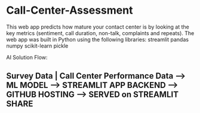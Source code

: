# Call-Center-Assessment
This web app predicts how mature your contact center is by looking at the key metrics (sentiment, call duration, non-talk, complaints and repeats).  The web app was built in Python using the following libraries:  streamlit pandas numpy scikit-learn pickle 

AI Solution Flow:
## Survey Data | Call Center Performance Data --> ML MODEL --> STREAMLIT APP BACKEND --> GITHUB HOSTING --> SERVED on STREAMLIT SHARE 
